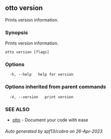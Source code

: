 ## otto version

Prints version information.

### Synopsis

Prints version information.

```
otto version [flags]
```

### Options

```
  -h, --help   help for version
```

### Options inherited from parent commands

```
  -V, --version   print version
```

### SEE ALSO

* [otto](otto.md)	 - Document your code with ease

###### Auto generated by spf13/cobra on 26-Apr-2023
